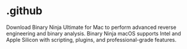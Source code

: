# .github
Download Binary Ninja Ultimate for Mac to perform advanced reverse engineering and binary analysis. Binary Ninja macOS supports Intel and Apple Silicon with scripting, plugins, and professional-grade features.  
